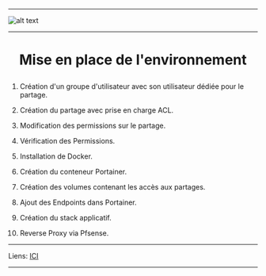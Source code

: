 ****
![alt text][LOGO]
****
# **<p align=center>Mise en place de l'environnement</align>** #

  1. Création d'un groupe d'utilisateur avec son utilisateur dédiée pour le partage.

  2. Création du partage avec prise en charge ACL.
  
  3. Modification des permissions sur le partage.
  
  4. Vérification des Permissions.
  
  5. Installation de Docker.
  
  6. Création du conteneur Portainer.
  
  7. Création des volumes contenant les accès aux partages.
  
  8. Ajout des Endpoints dans Portainer.
  
  9. Création du stack applicatif.
  
  10. Reverse Proxy via Pfsense.
  

****
Liens: [ICI][LINES_1]
****





[LOGO]: https://www.clipartmax.com/png/full/146-1469802_logo-logo-docker.png
[LINES_1]: #
